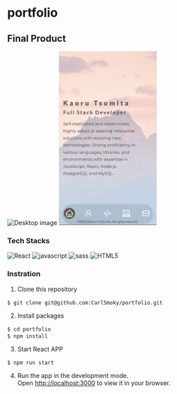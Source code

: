 # portfolio


## Final Product
<div>
  <img src="https://github.com/CarlSmoky/portfolio/blob/main/docs/desktop_portfolio.png?raw=true" alt="Desktop image" height="400px">
  <img src="https://github.com/CarlSmoky/portfolio/blob/main/docs/mobile_portfolio.png?raw=true" alt="Mobile image" height="400px">
</div>

### Tech Stacks
<div>
  <img src="https://img.shields.io/badge/React-20232A?style=for-the-badge&logo=react&logoColor=61DAFB" alt="React">
  <img src="https://img.shields.io/badge/JavaScript-323330?style=for-the-badge&logo=javascript&logoColor=F7DF1E" alt="javascript">
  <img src="https://img.shields.io/badge/Sass-CC6699?style=for-the-badge&logo=sass&logoColor=white" alt="sass">
  <img src="https://img.shields.io/badge/HTML5-E34F26?style=for-the-badge&logo=html5&logoColor=white" alt="HTML5">
</div>

### Instration
1. Clone this repository
```console
$ git clone git@github.com:CarlSmoky/portfolio.git
```

2. Install packages
```console
$ cd portfolio
$ npm install
```

3. Start React APP
```console
$ npm run start
```

4. Run the app in the development mode.\
Open [http://localhost:3000](http://localhost:3000) to view it in your browser.


